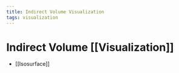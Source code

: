 ```yaml
---
title: Indirect Volume Visualization
tags: visualization
---
```


# Indirect Volume [[Visualization]]
- [[Isosurface]]




































